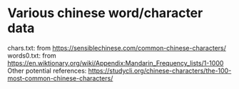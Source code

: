 # Various chinese word/character data
chars.txt: from https://sensiblechinese.com/common-chinese-characters/
words0.txt: from https://en.wiktionary.org/wiki/Appendix:Mandarin_Frequency_lists/1-1000
Other potential references: https://studycli.org/chinese-characters/the-100-most-common-chinese-characters/
